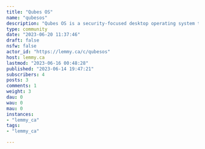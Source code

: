 ```yaml
---
title: "Qubes OS" 
name: "qubesos"
description: "Qubes OS is a security-focused desktop operating system that aims to provide security through isolation. Isolation is provided through the use of virtualization technology. This allows the segmentation of applications into secure virtual machines called qubes. Virtualization services in Qubes OS are provided by the Xen hypervisor."
type: community
date: "2023-06-20 11:37:46"
draft: false
nsfw: false
actor_id: "https://lemmy.ca/c/qubesos"
host: lemmy.ca
lastmod: "2023-06-16 00:48:28"
published: "2023-06-14 19:47:21"
subscribers: 4
posts: 3
comments: 1
weight: 3
dau: 0
wau: 0
mau: 0
instances:
- "lemmy_ca"
tags: 
- "lemmy_ca"

---
```

